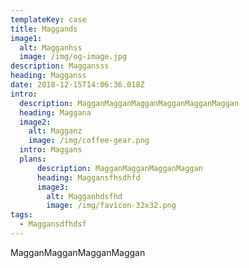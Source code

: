 ```yaml
---
templateKey: case
title: Maggands
image1:
  alt: Magganhss
  image: /img/og-image.jpg
description: Maggansss
heading: Magganss
date: 2018-12-15T14:06:36.018Z
intro:
  description: MagganMagganMagganMagganMagganMaggan
  heading: Maggana
  image2:
    alt: Magganz
    image: /img/coffee-gear.png
  intro: Maggans
  plans:
      description: MagganMagganMagganMaggan
      heading: Maggansfhsdhfd
      image3:
        alt: Magganhdsfhd
        image: /img/favicon-32x32.png
tags:
  - Maggansdfhdsf
---
```

MagganMagganMagganMaggan

